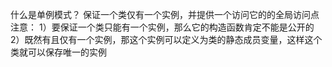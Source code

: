 什么是单例模式？
保证一个类仅有一个实例，并提供一个访问它的的全局访问点
注意：
1）要保证一个类只能有一个实例，那么它的构造函数肯定不能是公开的
2）既然有且仅有一个实例，那这个实例可以定义为类的静态成员变量，这样这个类就可以保存唯一的实例
